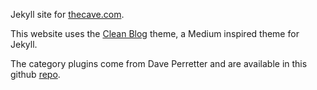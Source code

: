 Jekyll site for [thecave.com](http://www.thecave.com/).

This website uses the [Clean Blog](https://github.com/IronSummitMedia/startbootstrap-clean-blog-jekyll) theme, a Medium inspired theme for Jekyll.

The category plugins come from Dave Perretter and are available in this github [repo](https://github.com/recurser/jekyll-plugins).
